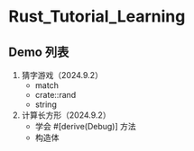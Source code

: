 # Rust_Tutorial_Learning
## Demo 列表
1. 猜字游戏（2024.9.2）
    - match
    - crate::rand
    - string
2. 计算长方形（2024.9.2）
    - 学会 #[derive(Debug)] 方法
    - 构造体